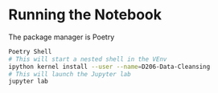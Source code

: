 # Running the Notebook
The package manager is Poetry 
```bash
Poetry Shell
# This will start a nested shell in the VEnv
ipython kernel install --user --name=D206-Data-Cleansing
# This will launch the Jupyter lab
jupyter lab
```